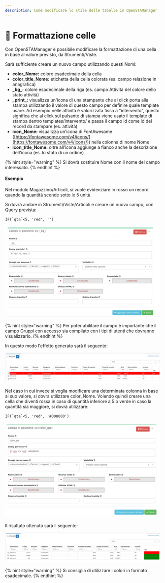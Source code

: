 ```yaml
---
description: Come modificare lo stile delle tabelle in OpenSTAManager
---
```


# 🌈 Formattazione celle

Con OpenSTAManager è possibile modificare la formattazione di una cella in base al valore previsto, da Strumenti/Viste.

Sarà sufficiente creare un nuovo campo utilizzando questi Nomi:

* **color\_Nome:** colore esadecimale della cella
* **color\_title\_Nome:** etichetta della cella colorata (es. campo relazione in anagrafica)
* **\_bg\_:** colore esadecimale della riga (es. campo Attività del colore dello stato attività)
* **\_print\_:** visualizza un'icona di una stampante che al click porta alla stampa utilizzando il valore di questo campo per definire quale template usare. Ad esempio nelle attività è valorizzata fissa a "intervento", questo significa che al click sul pulsante di stampa viene usato il template di stampa dentro templates/intervento/ e passa il campo id come id del record da stampare (es. attività)
* **icon\_Nome:** visualizza un'icona di FontAwesome ([https://fontawesome.com/v4/icons/](https://fontawesome.com/v4/icons/)) nella colonna di nome Nome
* **icon\_title\_Nome:** oltre all'icona aggiunge a fianco anche la descrizione dell'icona (es. lo stato di un ordine)

{% hint style="warning" %}
Si dovrà sostituire Nome con il nome del campo interessato.
{% endhint %}

#### Esempio

Nel modulo Magazzino/Articoli, si vuole evidenziare in rosso un record quando la quantità scende sotto le 5 unità.

Si dovrà andare in Strumenti/Viste/Articoli e creare un nuovo campo, con Query prevista:

```
IF(`qta`<5, 'red', '')
```

![](<../../.gitbook/assets/immagine (179).png>)

{% hint style="warning" %}
Per poter abilitare il campo è importante che il campo Gruppi con accesso sia compilato con i tipi di utenti che dovranno visualizzarlo.
{% endhint %}

In questo modo l'effetto generato sarà il seguente:

![](<../../.gitbook/assets/immagine (310).png>)

Nel caso in cui invece si voglia modificare una determinata colonna in base al suo valore, si dovrà utilizzare color\_Nome. Volendo quindi creare una cella che diventi rossa in caso di quantità inferiore a 5 o verde in caso la quantità sia maggiore, si dovrà utilizzare:

```
IF(`qta`<5, 'red', '#008000')
```

![](<../../.gitbook/assets/immagine (12).png>)

Il risultato ottenuto sarà il seguente:

![](<../../.gitbook/assets/immagine (293).png>)

{% hint style="warning" %}
Si consiglia di utilizzare i colori in formato esadecimale.
{% endhint %}
